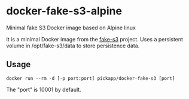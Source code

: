 # docker-fake-s3-alpine
Minimal fake S3 Docker image based on Alpine linux

It is a minimal Docker image from the [fake-s3](https://github.com/jubos/fake-s3) project.
Uses a persistent volume in /opt/fake-s3/data to store persistence data.

## Usage

```
docker run --rm -d [-p port:port] pickapp/docker-fake-s3 [port]
```

The "port" is 10001 by default.
